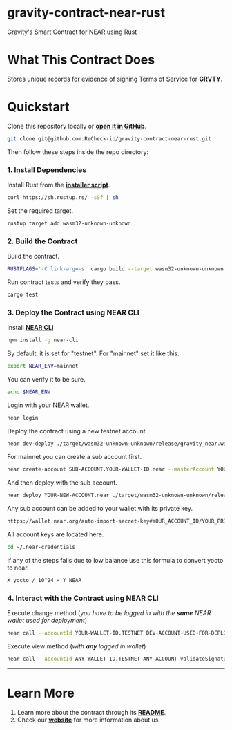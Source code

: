 # gravity-contract-near-rust

Gravity's Smart Contract for NEAR using Rust

# What This Contract Does

Stores unique records for evidence of signing Terms of Service for [**GRVTY**](https://grvty.tech/).
<br />

# Quickstart

Clone this repository locally or [**open it in GitHub**](https://github.com/ReCheck-io/gravity-contract-near-rust).

```bash
git clone git@github.com:ReCheck-io/gravity-contract-near-rust.git
```

Then follow these steps inside the repo directory:

### 1. Install Dependencies

Install Rust from the [**installer script**](https://rustup.rs).

```bash
curl https://sh.rustup.rs/ -sSf | sh
```

Set the required target.

```bash
rustup target add wasm32-unknown-unknown
```

### 2. Build the Contract

Build the contract.

```bash
RUSTFLAGS='-C link-arg=-s' cargo build --target wasm32-unknown-unknown --release
```

Run contract tests and verify they pass.

```bash
cargo test
```

### 3. Deploy the Contract using NEAR CLI

Install [**NEAR CLI**](https://github.com/near/near-cli)

```bash
npm install -g near-cli
```

By default, it is set for "testnet". For "mainnet" set it like this.

```bash
export NEAR_ENV=mainnet
```

You can verify it to be sure.

```bash
echo $NEAR_ENV
```

Login with your NEAR wallet.

```bash
near login
```

Deploy the contract using a new testnet account.

```bash
near dev-deploy ./target/wasm32-unknown-unknown/release/gravity_near.wasm
```

For mainnet you can create a sub account first.

```bash
near create-account SUB-ACCOUNT.YOUR-WALLET-ID.near --masterAccount YOUR-WALLET-ID.near --initialBalance DESIRED-AMMOUNT
```

And then deploy with the sub account.

```bash
near deploy YOUR-NEW-ACCOUNT.near ./target/wasm32-unknown-unknown/release/gravity_near.wasm
```

Any sub account can be added to your wallet with its private key.

```bash
https://wallet.near.org/auto-import-secret-key#YOUR_ACCOUNT_ID/YOUR_PRIVATE_KEY
```

All account keys are located here.

```bash
cd ~/.near-credentials
```

If any of the steps fails due to low balance use this formula to convert yocto to near.

```bash
X yocto / 10^24 = Y NEAR
```

### 4. Interact with the Contract using NEAR CLI

Execute change method (*you have to be logged in with the **same** NEAR wallet used for deployment*)

```bash
near call --accountId YOUR-WALLET-ID.TESTNET DEV-ACCOUNT-USED-FOR-DEPLOYMENT signTerms '{"signer_string":"SET_HASH_VALUE","signer_signature_string":"SET_HEX_VALUE","terms_hash_string":"SET_HASH_VALUE"}'
```

Execute view method (*with **any** logged in wallet*)

```bash
near call --accountId ANY-WALLET-ID.TESTNET ANY-ACCOUNT validateSignature '{"signer_string":"SET_HASH_VALUE","terms_hash_string":"SET_HASH_VALUE"}'
```

---

# Learn More

1. Learn more about the contract through its [**README**](./README.md).
2. Check our [**website**](https://grvty.tech) for more information about us.

